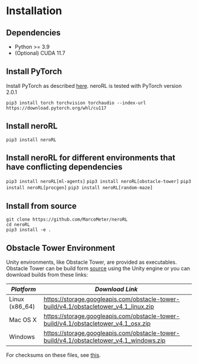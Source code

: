 # Installation

## Dependencies

- Python >= 3.9
- (Optional) CUDA 11.7

## Install PyTorch

Install PyTorch as described [here](https://pytorch.org/get-started/locally/).
neroRL is tested with PyTorch version 2.0.1

`pip3 install torch torchvision torchaudio --index-url https://download.pytorch.org/whl/cu117`

## Install neroRL

`pip3 install neroRL`

## Install neroRL for different environments that have conflicting dependencies

`pip3 install neroRL[ml-agents]`
`pip3 install neroRL[obstacle-tower]`
`pip3 install neroRL[procgen]`
`pip3 install neroRL[random-maze]`

## Install from source

```
git clone https://github.com/MarcoMeter/neroRL
cd neroRL
pip3 install -e .
```

## Obstacle Tower Environment

Unity environments, like Obstacle Tower, are provided as executables.
Obstacle Tower can be build form [source](https://github.com/Unity-Technologies/obstacle-tower-source) using the Unity engine or you can download builds from these links:

| *Platform*     | *Download Link*                                                                     |
| --- | --- |
| Linux (x86_64) | https://storage.googleapis.com/obstacle-tower-build/v4.1/obstacletower_v4.1_linux.zip   |
| Mac OS X       | https://storage.googleapis.com/obstacle-tower-build/v4.1/obstacletower_v4.1_osx.zip     |
| Windows        | https://storage.googleapis.com/obstacle-tower-build/v4.1/obstacletower_v4.1_windows.zip |

For checksums on these files, see [this](https://storage.googleapis.com/obstacle-tower-build/v4.1/ote-v4.1-checksums.txt).
